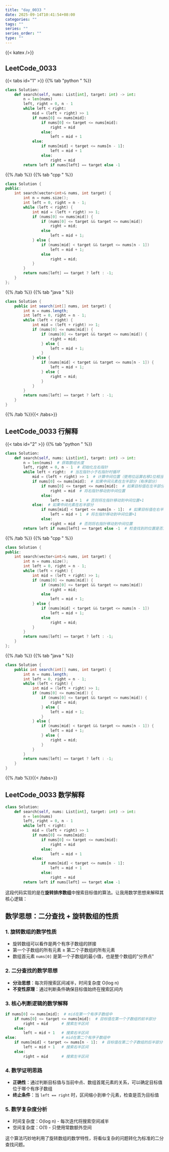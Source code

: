 ```yaml
---
title: "day_0033 "
date: 2025-09-14T10:41:54+08:00
categories: ""
tags: ""
series: ""
series_order: ""
type: ""
---
```


{{< katex />}}


## LeetCode_0033 

{{< tabs id="1" >}}
{{% tab "python " %}}

```python 
class Solution:
    def search(self, nums: List[int], target: int) -> int:
        n = len(nums)
        left, right = 0, n - 1
        while left < right:
            mid = (left + right) >> 1
            if nums[0] <= nums[mid]:
                if nums[0] <= target <= nums[mid]:
                    right = mid
                else:
                    left = mid + 1
            else:
                if nums[mid] < target <= nums[n - 1]:
                    left = mid + 1
                else:
                    right = mid
        return left if nums[left] == target else -1 
```

{{% /tab %}}
{{% tab "cpp " %}}

```cpp 
class Solution {
public:
    int search(vector<int>& nums, int target) {
        int n = nums.size();
        int left = 0, right = n - 1;
        while (left < right) {
            int mid = (left + right) >> 1;
            if (nums[0] <= nums[mid]) {
                if (nums[0] <= target && target <= nums[mid])
                    right = mid;
                else
                    left = mid + 1;
            } else {
                if (nums[mid] < target && target <= nums[n - 1])
                    left = mid + 1;
                else
                    right = mid;
            }
        }
        return nums[left] == target ? left : -1;
    }
}; 
```

{{% /tab %}}
{{% tab "java " %}}

```java 
class Solution {
    public int search(int[] nums, int target) {
        int n = nums.length;
        int left = 0, right = n - 1;
        while (left < right) {
            int mid = (left + right) >> 1;
            if (nums[0] <= nums[mid]) {
                if (nums[0] <= target && target <= nums[mid]) {
                    right = mid;
                } else {
                    left = mid + 1;
                }
            } else {
                if (nums[mid] < target && target <= nums[n - 1]) {
                    left = mid + 1;
                } else {
                    right = mid;
                }
            }
        }
        return nums[left] == target ? left : -1;
    }
} 
```

{{% /tab %}}{{< /tabs>}}

## LeetCode_0033  行解释

{{< tabs id="2" >}}
{{% tab "python " %}}

```python 
class Solution:
    def search(self, nums: List[int], target: int) -> int:
        n = len(nums)  # 获取数组长度
        left, right = 0, n - 1  # 初始化左右指针
        while left < right:  # 当左指针小于右指针时循环
            mid = (left + right) >> 1  # 计算中间位置（使用位运算右移1位相当于除以2）
            if nums[0] <= nums[mid]:  # 如果中间元素在左半部分（有序部分）
                if nums[0] <= target <= nums[mid]:  # 如果目标值在左半部分范围内
                    right = mid  # 将右指针移动到中间位置
                else:
                    left = mid + 1  # 否则将左指针移动到中间位置+1
            else:  # 如果中间元素在右半部分
                if nums[mid] < target <= nums[n - 1]:  # 如果目标值在右半部分范围内
                    left = mid + 1  # 将左指针移动到中间位置+1
                else:
                    right = mid  # 否则将右指针移动到中间位置
        return left if nums[left] == target else -1  # 检查找到的位置是否为目标值，是则返回索引，否则返回-1
```

{{% /tab %}}
{{% tab "cpp " %}}

```cpp 
class Solution {
public:
    int search(vector<int>& nums, int target) {
        int n = nums.size();
        int left = 0, right = n - 1;
        while (left < right) {
            int mid = (left + right) >> 1;
            if (nums[0] <= nums[mid]) {
                if (nums[0] <= target && target <= nums[mid])
                    right = mid;
                else
                    left = mid + 1;
            } else {
                if (nums[mid] < target && target <= nums[n - 1])
                    left = mid + 1;
                else
                    right = mid;
            }
        }
        return nums[left] == target ? left : -1;
    }
}; 
```

{{% /tab %}}
{{% tab "java " %}}

```java 
class Solution {
    public int search(int[] nums, int target) {
        int n = nums.length;
        int left = 0, right = n - 1;
        while (left < right) {
            int mid = (left + right) >> 1;
            if (nums[0] <= nums[mid]) {
                if (nums[0] <= target && target <= nums[mid]) {
                    right = mid;
                } else {
                    left = mid + 1;
                }
            } else {
                if (nums[mid] < target && target <= nums[n - 1]) {
                    left = mid + 1;
                } else {
                    right = mid;
                }
            }
        }
        return nums[left] == target ? left : -1;
    }
} 
```

{{% /tab %}}{{< /tabs>}}

## LeetCode_0033  数学解释

```python 
class Solution:
    def search(self, nums: List[int], target: int) -> int:
        n = len(nums)
        left, right = 0, n - 1
        while left < right:
            mid = (left + right) >> 1
            if nums[0] <= nums[mid]:
                if nums[0] <= target <= nums[mid]:
                    right = mid
                else:
                    left = mid + 1
            else:
                if nums[mid] < target <= nums[n - 1]:
                    left = mid + 1
                else:
                    right = mid
        return left if nums[left] == target else -1 
```


这段代码实现的是在**旋转排序数组**中搜索目标值的算法。让我用数学思想来解释其核心逻辑：

## 数学思想：二分查找 + 旋转数组的性质

### 1. 旋转数组的数学性质
- 旋转数组可以看作是两个有序子数组的拼接
- 第一个子数组的所有元素 ≥ 第二个子数组的所有元素
- 数组首元素 `nums[0]` 是第一个子数组的最小值，也是整个数组的"分界点"

### 2. 二分查找的数学思想
- **分治思想**：每次将搜索区间减半，时间复杂度 O(log n)
- **不变性原理**：通过判断条件确保目标值始终在搜索区间内

### 3. 核心判断逻辑的数学解释

```python
if nums[0] <= nums[mid]:  # mid在第一个有序子数组中
    if nums[0] <= target <= nums[mid]:  # 目标值在第一个子数组的前半部分
        right = mid      # 搜索左半区间
    else:
        left = mid + 1   # 搜索右半区间
else:                    # mid在第二个有序子数组中  
    if nums[mid] < target <= nums[n - 1]:  # 目标值在第二个子数组的后半部分
        left = mid + 1   # 搜索右半区间
    else:
        right = mid      # 搜索左半区间
```

### 4. 数学证明思路
- **正确性**：通过判断目标值与当前中点、数组首尾元素的关系，可以确定目标值位于哪个有序子数组
- **终止条件**：当 `left == right` 时，区间缩小到单个元素，检查是否为目标值

### 5. 数学复杂度分析
- 时间复杂度：O(log n) - 每次迭代将搜索空间减半
- 空间复杂度：O(1) - 只使用常数额外空间

这个算法巧妙地利用了旋转数组的数学特性，将看似复杂的问题转化为标准的二分查找问题。
